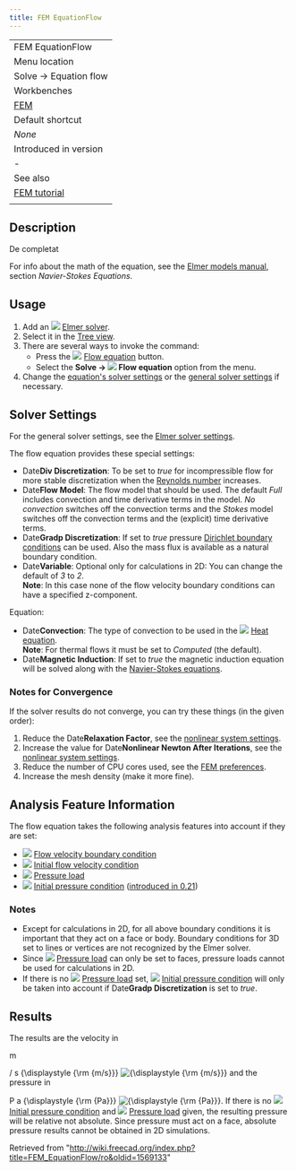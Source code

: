 ```yaml
---
title: FEM EquationFlow
---
```


|                                              |
| -------------------------------------------- |
| FEM EquationFlow                             |
| Menu location                                |
| Solve → Equation flow                        |
| Workbenches                                  |
| [FEM](/FEM_Workbench "FEM Workbench")        |
| Default shortcut                             |
| _None_                                       |
| Introduced in version                        |
| -                                            |
| See also                                     |
| [FEM tutorial](/FEM_tutorial "FEM tutorial") |
|                                              |

## Description

De completat

For info about the math of the equation, see the [Elmer models manual](https://www.elmerfem.org/blog/documentation/), section _Navier-Stokes Equations_.

## Usage

1. Add an ![](/images/FEM_SolverElmer.svg) [Elmer solver](/FEM_SolverElmer#Equations "FEM SolverElmer").
2. Select it in the [Tree view](/Tree_view "Tree view").
3. There are several ways to invoke the command:
   - Press the ![](/images/FEM_EquationFlow.svg) [Flow equation](/FEM_EquationFlow "FEM EquationFlow") button.
   - Select the **Solve → ![](/images/FEM_EquationFlow.svg) Flow equation** option from the menu.
4. Change the [equation's solver settings](#Solver_Settings) or the [general solver settings](/FEM_SolverElmer_SolverSettings "FEM SolverElmer SolverSettings") if necessary.

## Solver Settings

For the general solver settings, see the [Elmer solver settings](/FEM_SolverElmer_SolverSettings "FEM SolverElmer SolverSettings").

The flow equation provides these special settings:

- Date**Div Discretization**: To be set to _true_ for incompressible flow for more stable discretization when the [Reynolds number](https://en.wikipedia.org/wiki/Reynolds_number) increases.
- Date**Flow Model**: The flow model that should be used. The default _Full_ includes convection and time derivative terms in the model. _No convection_ switches off the convection terms and the _Stokes_ model switches off the convection terms and the (explicit) time derivative terms.
- Date**Gradp Discretization**: If set to _true_ pressure [Dirichlet boundary conditions](https://en.wikipedia.org/wiki/Dirichlet_boundary_condition) can be used. Also the mass flux is available as a natural boundary condition.
- Date**Variable**: Optional only for calculations in 2D: You can change the default of _3_ to _2_.  
  **Note**: In this case none of the flow velocity boundary conditions can have a specified z-component.

Equation:

- Date**Convection**: The type of convection to be used in the ![](/images/FEM_EquationHeat.svg) [Heat equation](/FEM_EquationHeat "FEM EquationHeat").  
  **Note**: For thermal flows it must be set to _Computed_ (the default).
- Date**Magnetic Induction**: If set to _true_ the magnetic induction equation will be solved along with the [Navier-Stokes equations](https://en.wikipedia.org/wiki/Navier%E2%80%93Stokes_equations).

### Notes for Convergence

If the solver results do not converge, you can try these things (in the given order):

1. Reduce the Date**Relaxation Factor**, see the [nonlinear system settings](/FEM_SolverElmer_SolverSettings#Relaxation_Factor "FEM SolverElmer SolverSettings").
2. Increase the value for Date**Nonlinear Newton After Iterations**, see the [nonlinear system settings](/FEM_SolverElmer_SolverSettings#Nonlinear_System "FEM SolverElmer SolverSettings").
3. Reduce the number of CPU cores used, see the [FEM preferences](/FEM_Preferences#Elmer "FEM Preferences").
4. Increase the mesh density (make it more fine).

## Analysis Feature Information

The flow equation takes the following analysis features into account if they are set:

- ![](/images/FEM_ConstraintFlowVelocity.svg) [Flow velocity boundary condition](/FEM_ConstraintFlowVelocity "FEM ConstraintFlowVelocity")
- ![](/images/FEM_ConstraintInitialFlowVelocity.svg) [Initial flow velocity condition](/FEM_ConstraintInitialFlowVelocity "FEM ConstraintInitialFlowVelocity")
- ![](/images/FEM_ConstraintPressure.svg) [Pressure load](/FEM_ConstraintPressure "FEM ConstraintPressure")
- ![](/images/FEM_ConstraintInitialPressure.svg) [Initial pressure condition](/FEM_ConstraintInitialPressure "FEM ConstraintInitialPressure") ([introduced in 0.21](/Release_notes_0.21 "Release notes 0.21"))

### Notes

- Except for calculations in 2D, for all above boundary conditions it is important that they act on a face or body. Boundary conditions for 3D set to lines or vertices are not recognized by the Elmer solver.
- Since ![](/images/FEM_ConstraintPressure.svg) [Pressure load](/FEM_ConstraintPressure "FEM ConstraintPressure") can only be set to faces, pressure loads cannot be used for calculations in 2D.
- If there is no ![](/images/FEM_ConstraintPressure.svg) [Pressure load](/FEM_ConstraintPressure "FEM ConstraintPressure") set, ![](/images/FEM_ConstraintInitialPressure.svg) [Initial pressure condition](/FEM_ConstraintInitialPressure "FEM ConstraintInitialPressure") will only be taken into account if Date**Gradp Discretization** is set to _true_.

## Results

The results are the velocity in

m

/
s
{\displaystyle {\rm {m/s}}}
![{\displaystyle {\rm {m/s}}}](https://wikimedia.org/api/rest_v1/media/math/render/svg/85ed42a2e5a4d36ef69387b1f26abef416b52669) and the pressure in

P
a
{\displaystyle {\rm {Pa}}}
![{\displaystyle {\rm {Pa}}}](https://wikimedia.org/api/rest_v1/media/math/render/svg/c9835d51ddcf6f8ce955d02f677df5789506606a). If there is no ![](/images/FEM_ConstraintInitialPressure.svg) [Initial pressure condition](/FEM_ConstraintInitialPressure "FEM ConstraintInitialPressure") and ![](/images/FEM_ConstraintPressure.svg) [Pressure load](/FEM_ConstraintPressure "FEM ConstraintPressure") given, the resulting pressure will be relative not absolute. Since pressure must act on a face, absolute pressure results cannot be obtained in 2D simulations.

Retrieved from "<http://wiki.freecad.org/index.php?title=FEM_EquationFlow/ro&oldid=1569133>"

